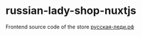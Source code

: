# russian-lady-shop-nuxtjs
Frontend source code of the store [русская-леди.рф](https://xn----7sbndqhj0bjau2m.xn--p1ai)